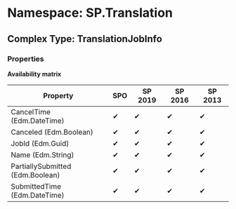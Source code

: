 # Namespace: SP.Translation

## Complex Type: TranslationJobInfo

### Properties

**Availability matrix**

Property | SPO | SP 2019 | SP 2016 | SP 2013
----------|-----|---------|---------|--------
CancelTime (Edm.DateTime) | ✔ | ✔ | ✔ | ✔
Canceled (Edm.Boolean) | ✔ | ✔ | ✔ | ✔
JobId (Edm.Guid) | ✔ | ✔ | ✔ | ✔
Name (Edm.String) | ✔ | ✔ | ✔ | ✔
PartiallySubmitted (Edm.Boolean) | ✔ | ✔ | ✔ | ✔
SubmittedTime (Edm.DateTime) | ✔ | ✔ | ✔ | ✔
